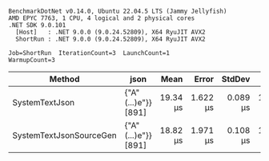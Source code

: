 ```

BenchmarkDotNet v0.14.0, Ubuntu 22.04.5 LTS (Jammy Jellyfish)
AMD EPYC 7763, 1 CPU, 4 logical and 2 physical cores
.NET SDK 9.0.101
  [Host]   : .NET 9.0.0 (9.0.24.52809), X64 RyuJIT AVX2
  ShortRun : .NET 9.0.0 (9.0.24.52809), X64 RyuJIT AVX2

Job=ShortRun  IterationCount=3  LaunchCount=1  
WarmupCount=3  

```
| Method                  | json                | Mean     | Error    | StdDev   | Min      | Max      | Gen0   | Allocated |
|------------------------ |-------------------- |---------:|---------:|---------:|---------:|---------:|-------:|----------:|
| SystemTextJson          | {&quot;A&quot;(...)e&quot;}} [891] | 19.34 μs | 1.622 μs | 0.089 μs | 19.29 μs | 19.45 μs | 0.0305 |   3.22 KB |
| SystemTextJsonSourceGen | {&quot;A&quot;(...)e&quot;}} [891] | 18.82 μs | 1.971 μs | 0.108 μs | 18.70 μs | 18.91 μs | 0.0305 |   3.22 KB |
